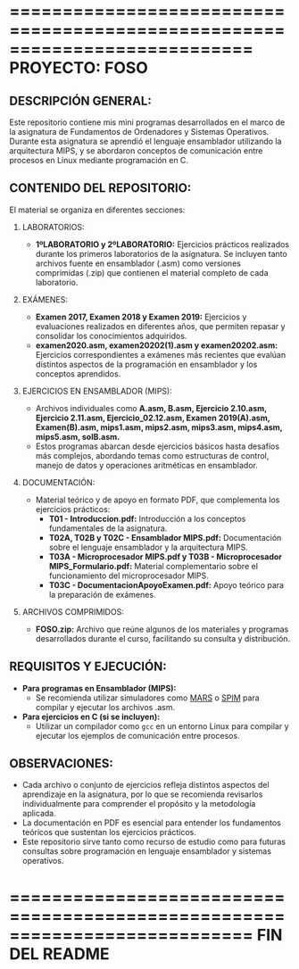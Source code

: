 ===========================================================================
                              PROYECTO: FOSO
===========================================================================
DESCRIPCIÓN GENERAL:
--------------------
Este repositorio contiene mis mini programas desarrollados en el marco de la asignatura de Fundamentos de Ordenadores y Sistemas Operativos. Durante esta asignatura se aprendió el lenguaje ensamblador utilizando la arquitectura MIPS, y se abordaron conceptos de comunicación entre procesos en Linux mediante programación en C.

CONTENIDO DEL REPOSITORIO:
--------------------------
El material se organiza en diferentes secciones:

1. LABORATORIOS:
   - **1ºLABORATORIO y 2ºLABORATORIO:** Ejercicios prácticos realizados durante los primeros laboratorios de la asignatura. Se incluyen tanto archivos fuente en ensamblador (.asm) como versiones comprimidas (.zip) que contienen el material completo de cada laboratorio.

2. EXÁMENES:
   - **Examen 2017, Examen 2018 y Examen 2019:** Ejercicios y evaluaciones realizados en diferentes años, que permiten repasar y consolidar los conocimientos adquiridos.
   - **examen2020.asm, examen20202(1).asm y examen20202.asm:** Ejercicios correspondientes a exámenes más recientes que evalúan distintos aspectos de la programación en ensamblador y los conceptos aprendidos.

3. EJERCICIOS EN ENSAMBLADOR (MIPS):
   - Archivos individuales como **A.asm, B.asm, Ejercicio 2.10.asm, Ejercicio 2.11.asm, Ejercicio_02.12.asm, Examen 2019(A).asm, Examen(B).asm, mips1.asm, mips2.asm, mips3.asm, mips4.asm, mips5.asm, solB.asm.**
   - Estos programas abarcan desde ejercicios básicos hasta desafíos más complejos, abordando temas como estructuras de control, manejo de datos y operaciones aritméticas en ensamblador.

4. DOCUMENTACIÓN:
   - Material teórico y de apoyo en formato PDF, que complementa los ejercicios prácticos:
     - **T01 - Introduccion.pdf:** Introducción a los conceptos fundamentales de la asignatura.
     - **T02A, T02B y T02C - Ensamblador MIPS.pdf:** Documentación sobre el lenguaje ensamblador y la arquitectura MIPS.
     - **T03A - Microprocesador MIPS.pdf y T03B - Microprocesador MIPS_Formulario.pdf:** Material complementario sobre el funcionamiento del microprocesador MIPS.
     - **T03C - DocumentacionApoyoExamen.pdf:** Apoyo teórico para la preparación de exámenes.

5. ARCHIVOS COMPRIMIDOS:
   - **FOSO.zip:** Archivo que reúne algunos de los materiales y programas desarrollados durante el curso, facilitando su consulta y distribución.

REQUISITOS Y EJECUCIÓN:
-----------------------
- **Para programas en Ensamblador (MIPS):**
  - Se recomienda utilizar simuladores como [MARS](http://courses.missouristate.edu/kenvollmar/mars/) o [SPIM](http://spimsimulator.sourceforge.net/) para compilar y ejecutar los archivos .asm.
- **Para ejercicios en C (si se incluyen):**
  - Utilizar un compilador como `gcc` en un entorno Linux para compilar y ejecutar los ejemplos de comunicación entre procesos.

OBSERVACIONES:
--------------
- Cada archivo o conjunto de ejercicios refleja distintos aspectos del aprendizaje en la asignatura, por lo que se recomienda revisarlos individualmente para comprender el propósito y la metodología aplicada.
- La documentación en PDF es esencial para entender los fundamentos teóricos que sustentan los ejercicios prácticos.
- Este repositorio sirve tanto como recurso de estudio como para futuras consultas sobre programación en lenguaje ensamblador y sistemas operativos.

===========================================================================
                              FIN DEL README
===========================================================================


